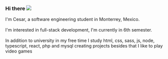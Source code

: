 ###  Hi there <img src="https://em-content.zobj.net/source/noto-emoji-animations/344/waving-hand_medium-light-skin-tone_1f44b-1f3fc_1f3fc.gif">

I'm Cesar, a software engineering student in Monterrey, Mexico.
<br><br>
I'm interested in full-stack development, I'm currently in 6th semester.
<br><br>
In addition to university in my free time I study html, css, sass, js, node, typescript, react, php and mysql creating projects besides that I like to play video games 
